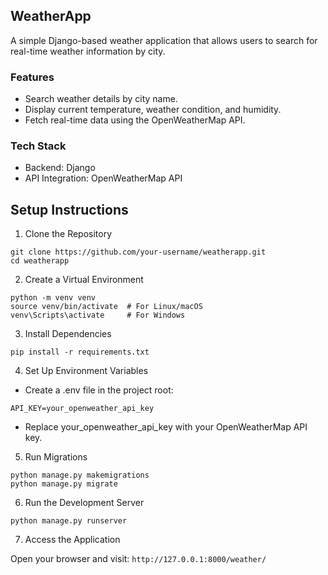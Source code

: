 ## WeatherApp

A simple Django-based weather application that allows users to search for real-time weather information by city.

### Features

- Search weather details by city name.
- Display current temperature, weather condition, and humidity.
- Fetch real-time data using the OpenWeatherMap API.
  
### Tech Stack

- Backend: Django
- API Integration: OpenWeatherMap API

## Setup Instructions

1. Clone the Repository


```
git clone https://github.com/your-username/weatherapp.git
cd weatherapp

```

2. Create a Virtual Environment


```
python -m venv venv
source venv/bin/activate  # For Linux/macOS
venv\Scripts\activate     # For Windows

```
3. Install Dependencies


```
pip install -r requirements.txt

```
4. Set Up Environment Variables
 
- Create a .env file in the project root:
  

```
API_KEY=your_openweather_api_key

```
- Replace your_openweather_api_key with your OpenWeatherMap API key.
  
5. Run Migrations


```
python manage.py makemigrations
python manage.py migrate

```
6. Run the Development Server

```
python manage.py runserver

```
7. Access the Application

Open your browser and visit: `http://127.0.0.1:8000/weather/`